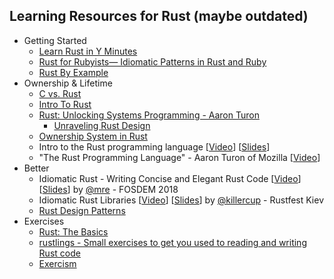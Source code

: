 ## Learning Resources for Rust (maybe outdated)

- Getting Started
  - [Learn Rust in Y Minutes](https://learnxinyminutes.com/docs/rust/)
  - [Rust for Rubyists— Idiomatic Patterns in Rust and Ruby](https://matthias-endler.de/2017/rust-for-rubyists/)
  - [Rust By Example](https://doc.rust-lang.org/rust-by-example/index.html#rust-by-example)
- Ownership & Lifetime
  - [C vs. Rust](http://www-verimag.imag.fr/~mounier/Enseignement/Software_Security/19RustVsC.pdf)
  - [Intro To Rust](https://github.com/coredump-ch/intro-to-rust/blob/master/pdf/20160715-sensirion.pdf)
  - [Rust: Unlocking Systems Programming - Aaron Turon](https://www.infoq.com/presentations/rust-thread-safety)
    - [Unraveling Rust Design](https://dvigneshwer.wordpress.com/2017/02/25/unraveling-rust-design/)
  - [Ownership System in Rust](https://www.slideshare.net/KuoE0/ownership-system-in-rust)
  - Intro to the Rust programming language [[Video](https://www.youtube.com/watch?v=agzf6ftEsLU)] [[Slides](http://people.mozilla.org/~acrichton/rust-talk-2014-12-10/#/)]
  - "The Rust Programming Language" - Aaron Turon of Mozilla [[Video](https://www.youtube.com/watch?v=O5vzLKg7y-k)]
- Better
  - Idiomatic Rust - Writing Concise and Elegant Rust Code [[Video](https://video.fosdem.org/2018/H.2214/rust_idiomatic.mp4)] [[Slides](https://speakerdeck.com/mre/idiomatic-rust-writing-concise-and-elegant-rust-code)] by [@mre](https://github.com/mre) - FOSDEM 2018
  - Idiomatic Rust Libraries [[Video](https://www.youtube.com/watch?v=0zOg8_B71gE)] [[Slides](https://killercup.github.io/rustfest-idiomatic-libs/index.html#/)] by [@killercup](https://github.com/killercup) - Rustfest Kiev 
  - [Rust Design Patterns](https://github.com/rust-unofficial/patterns)
- Exercises
  - [Rust: The Basics](https://stepik.org/lesson/9268/)
  - [rustlings - Small exercises to get you used to reading and writing Rust code](https://github.com/rustlings/rustlings)
  - [Exercism](https://exercism.io/my/tracks/rust)

